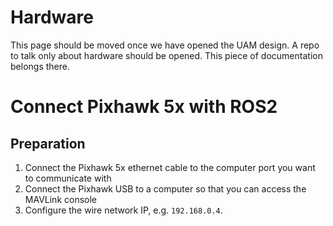 # Hardware

This page should be moved once we have opened the UAM design. A repo to talk only about hardware should be opened. This piece of documentation belongs there.

# Connect Pixhawk 5x with ROS2

## Preparation

1. Connect the Pixhawk 5x ethernet cable to the computer port you want to communicate with
2. Connect the Pixhawk USB to a computer so that you can access the MAVLink console
3. Configure the wire network IP, e.g. `192.168.0.4`.
